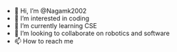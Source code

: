 - 👋 Hi, I’m @Nagamk2002
- 👀 I’m interested in coding
- 🌱 I’m currently learning CSE
- 💞️ I’m looking to collaborate on robotics and software
- 📫 How to reach me 

<!---
Nagamk2002/Nagamk2002 is a ✨ special ✨ repository because its `README.md` (this file) appears on your GitHub profile.
You can click the Preview link to take a look at your changes.
--->
